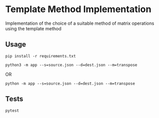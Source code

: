 # Template Method Implementation

Implementation of the choice of a suitable method of matrix operations using the template method

## Usage
`pip install -r requirements.txt`

``
 python3 -m app --s=source.json --d=dest.json --m=transpose
``

OR

``
python -m app --s=source.json --d=dest.json --m=transpose
``

## Tests
`pytest`

